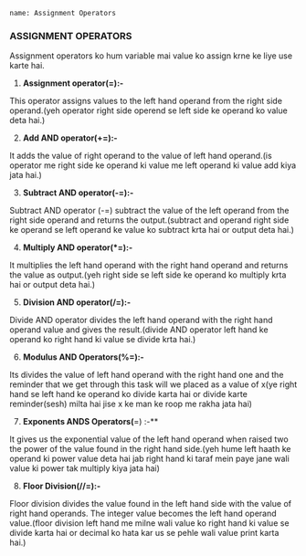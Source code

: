 ```ngMeta
name: Assignment Operators

```


### ASSIGNMENT OPERATORS

Assignment operators ko hum variable mai value ko assign krne ke liye use karte hai.


1. **Assignment operator(=):-**

This operator assigns values to the left hand operand from the right side operand.(yeh operator right side operend se left side ke operand ko value deta hai.)

2. **Add AND operator(+=):-**
   
It adds the value of right operand to the value of left hand operand.(is operator me right side ke operand ki value me left operand ki value add kiya jata hai.)

3. **Subtract AND operator(-=):-**
   
Subtract AND operator (-=) subtract the value of the left operand from the right side operand and returns the output.(subtract and operand right side ke operand se left operand ke value ko subtract krta hai or output deta hai.)

4. **Multiply AND operator(*=):-**

It multiplies the left hand operand with the right hand operand and returns the value as output.(yeh right side se left side ke operand ko multiply krta hai or output deta hai.)

5. **Division AND operator(/=):-**
   
Divide AND operator divides the left hand operand with the right hand operand value and gives the result.(divide AND operator left hand ke operand ko right hand ki value se divide krta hai.)

6. **Modulus AND Operators(%=):-**

Its divides the value of left hand operand with the right hand one and the reminder that we get through this task will we placed as a value of x(ye right hand se left hand ke operand ko divide karta hai or divide karte reminder(sesh) milta hai jise x ke man ke roop me rakha jata hai)

7. **Exponents ANDS Operators(**=) :-**

It gives us the exponential value of the left hand operand when raised two the power of the value found in the right hand side.(yeh hume left haath ke operand ki power value deta hai jab right hand ki taraf mein paye jane wali value ki power tak multiply kiya jata hai)

8. **Floor Division(//=):-**

Floor division divides the value found in the left hand side with the value of right hand operands. The integer value becomes the left hand operand value.(floor division left hand me milne wali value ko right hand ki value se divide karta hai or decimal ko hata kar us se pehle wali value print karta hai.)
